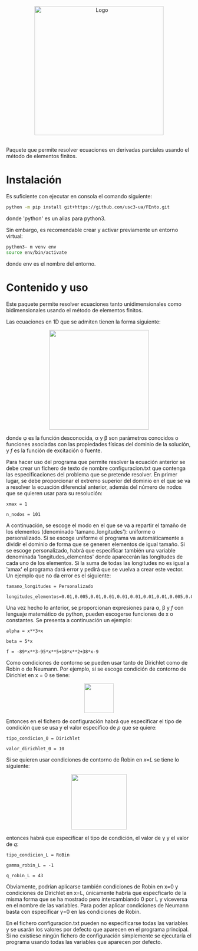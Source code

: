 <div align="center">
  <img src="imágenes/Fento2.png" alt="Logo" width="350" />
</div>

<br>

Paquete que permite resolver ecuaciones en derivadas parciales usando el método de elementos finitos.

# Instalación

Es suficiente con ejecutar en consola el comando siguiente:

```bash
python -m pip install git+https://github.com/usc3-ua/FEnto.git
```
donde 'python' es un alias para python3.

Sin embargo, es recomendable crear y activar previamente un entorno virtual:

```bash
python3− m venv env
source env/bin/activate
```

donde env es el nombre del entorno.

# Contenido y uso

Este paquete permite resolver ecuaciones tanto unidimensionales como bidimensionales usando el método de elementos finitos. 



Las ecuaciones en 1D que se admiten tienen la forma siguiente:

<div align="center">
  <img src="imágenes/ecuacion1d.jpeg" width="270" />
</div>

donde φ es la función desconocida, α y β son parámetros conocidos o funciones asociadas con las propiedades físicas del dominio de la solución, y *f* es la función de excitación o fuente. 

Para hacer uso del programa que permite resolver la ecuación anterior se debe crear un fichero de texto de nombre configuracion.txt que contenga las especificaciones del problema que se pretende resolver. En primer lugar, se debe proporcionar el extremo superior del dominio en el que se va a resolver la ecuación diferencial anterior, además del número de nodos que se quieren usar para su resolución:

```
xmax = 1

n_nodos = 101
```

A continuación, se escoge el modo en el que se va a repartir el tamaño de los elementos (denominado 'tamano_longitudes'): uniforme o personalizado. Si se escoge uniforme el programa va automáticamente a dividir el dominio de forma que se generen elementos de igual tamaño. Si se escoge personalizado, habrá que especificar también una variable denominada 'longitudes_elementos' donde aparecerán las longitudes de cada uno de los elementos. Si la suma de todas las longitudes no es igual a 'xmax' el programa dará error y pedirá que se vuelva a crear este vector. Un ejemplo que no da error es el siguiente:

```
tamano_longitudes = Personalizado

longitudes_elementos=0.01,0.005,0.01,0.01,0.01,0.01,0.01,0.01,0.005,0.01,0.01,0.01,0.01,0.01,0.01,0.005,0.01,0.01,0.01,0.01,0.005,0.007,0.01,0.01,0.01,0.01,0.01,0.01,0.01,0.01,0.01,0.01,0.01,0.01,0.01,0.01,0.01,0.01,0.01,0.01,0.01,0.01,0.01,0.005,0.01,0.01,0.01,0.01,0.008,0.01,0.002,0.01,0.01,0.003,0.01,0.01,0.01,0.01,0.003,0.01,0.01,0.01,0.01,0.01,0.01,0.01,0.01,0.01,0.01,0.01,0.01,0.01,0.01,0.01,0.007,0.01,0.01,0.01,0.01,0.01,0.01,0.01,0.005,0.01,0.01,0.01,0.01,0.01,0.01,0.01,0.01,0.01,0.01,0.01,0.01,0.01,0.01,0.01,0.01,0.070
```

Una vez hecho lo anterior, se proporcionan expresiones para α, β y *f* con lenguaje matemático de python, pueden escogerse funciones de x o constantes. Se presenta a continuación un ejemplo:

```
alpha = x**3+x

beta = 5*x

f = -89*x**3-95*x**5+18*x**2+38*x-9
```


Como condiciones de contorno se pueden usar tanto de Dirichlet como de Robin o de Neumann. Por ejemplo, si se escoge condición de contorno de Dirichlet en x = 0 se tiene:

<div align="center">
  <img src="imágenes/dirichlet1d.jpeg" width="80" />
</div>

Entonces en el fichero de configuración habrá que especificar el tipo de condición que se usa y el valor específico de *p* que se quiere:

```
tipo_condicion_0 = Dirichlet

valor_dirichlet_0 = 10
```

Si se quieren usar condiciones de contorno de Robin en *x=L* se tiene lo siguiente:

<div align="center">
  <img src="imágenes/robin1d.jpeg" width="150" />
</div>

entonces habrá que especificar el tipo de condición, el valor de γ y el valor de *q*:

```
tipo_condicion_L = RoBin

gamma_robin_L = -1

q_robin_L = 43
```

Obviamente, podrían aplicarse también condiciones de Robin en x=0 y condiciones de Dirichlet en x=L, únicamente habría que especficarlo de la misma forma que se ha mostrado pero intercambiando 0 por L y viceversa en el nombre de las variables. Para poder aplicar condiciones de Neumann basta con especificar γ=0 en las condiciones de Robin.

En el fichero configuracion.txt pueden no especificarse todas las variables y se usarán los valores por defecto que aparecen en el programa principal. Si no existiese ningún fichero de configuración simplemente se ejecutaría el programa usando todas las variables que aparecen por defecto.







